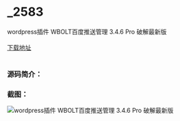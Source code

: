 # _2583
wordpress插件 WBOLT百度推送管理 3.4.6 Pro 破解最新版
<br/></br>
[下载地址](https://www.uuid2.com/2583.html "下载地址")
<br/></br>
<h3>源码简介：</h3>
<p> <p>
<p> <p>
<h3>截图：</h3>
<img src="https://www.uuid2.com/wp-content/uploads/img/202105/1e3b4a9336.png" alt="wordpress插件 WBOLT百度推送管理 3.4.6 Pro 破解最新版">

